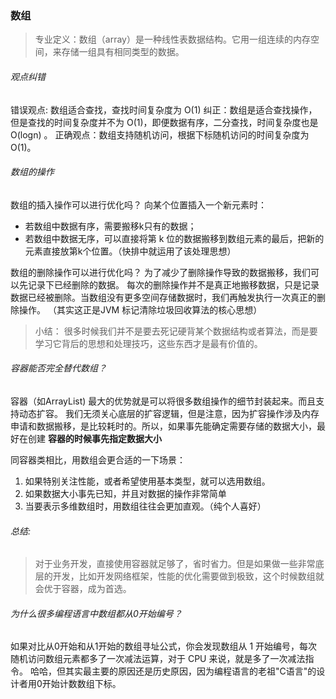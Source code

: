  
### 数组
> 专业定义：数组（array）是一种线性表数据结构。它用一组连续的内存空间，来存储一组具有相同类型的数据。

###### 观点纠错
错误观点: 数组适合查找，查找时间复杂度为 O(1) 
纠正：数组是适合查找操作，但是查找的时间复杂度并不为 O(1)，即便数据有序，二分查找，时间复杂度也是 O(logn) 。
正确观点：数组支持随机访问，根据下标随机访问的时间复杂度为 O(1)。


###### 数组的操作
数组的插入操作可以进行优化吗？
向某个位置插入一个新元素时：
- 若数组中数据有序，需要搬移k只有的数据；
- 若数组中数据无序，可以直接将第 k 位的数据搬移到数组元素的最后，把新的元素直接放第k个位置。（快排中就运用了该处理思想）
           
数组的删除操作可以进行优化吗？
为了减少了删除操作导致的数据搬移，我们可以先记录下已经删除的数据。
每次的删除操作并不是真正地搬移数据，只是记录数据已经被删除。当数组没有更多空间存储数据时，我们再触发执行一次真正的删除操作。 （其实这正是JVM 标记清除垃圾回收算法的核心思想）
                       
 > 小结：  很多时候我们并不是要去死记硬背某个数据结构或者算法，而是要学习它背后的思想和处理技巧，这些东西才是最有价值的。
                               
 ###### 容器能否完全替代数组？
 容器（如ArrayList) 最大的优势就是可以将很多数组操作的细节封装起来。而且支持动态扩容。
 我们无须关心底层的扩容逻辑，但是注意，因为扩容操作涉及内存申请和数据搬移，是比较耗时的。所以，如果事先能确定需要存储的数据大小，最好在创建 **容器的时候事先指定数据大小**
        
        
同容器类相比，用数组会更合适的一下场景：
 1. 如果特别关注性能，或者希望使用基本类型，就可以选用数组。
 2. 如果数据大小事先已知，并且对数据的操作非常简单
 3. 当要表示多维数组时，用数组往往会更加直观。（纯个人喜好）
 
 ###### 总结:
> 对于业务开发，直接使用容器就足够了，省时省力。但是如果做一些非常底层的开发，比如开发网络框架，性能的优化需要做到极致，这个时候数组就会优于容器，成为首选。
               
###### 为什么很多编程语言中数组都从0开始编号？
如果对比从0开始和从1开始的数组寻址公式，你会发现数组从 1 开始编号，每次随机访问数组元素都多了一次减法运算，对于 CPU 来说，就是多了一次减法指令。 哈哈，但其实最主要的原因还是历史原因，因为编程语言的老祖"C语言"的设计者用0开始计数数组下标。
                             








    